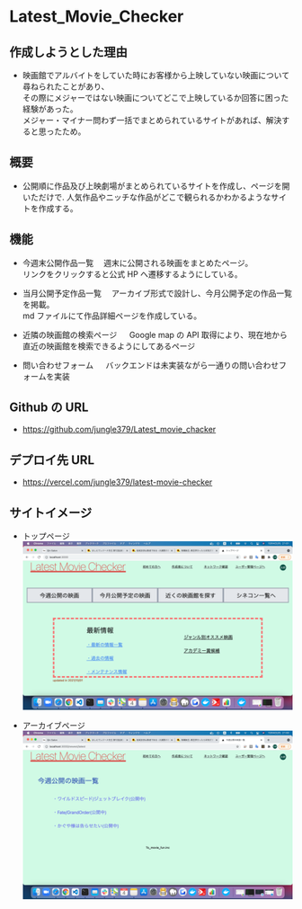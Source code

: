 # Latest_Movie_Checker

## 作成しようとした理由

- 映画館でアルバイトをしていた時にお客様から上映していない映画について尋ねられたことがあり、  
  その際にメジャーではない映画についてどこで上映しているか回答に困った経験があった。  
  メジャー・マイナー問わず一括でまとめられているサイトがあれば、解決すると思ったため。

## 概要

- 公開順に作品及び上映劇場がまとめられているサイトを作成し、ページを開いただけで.
  人気作品やニッチな作品がどこで観られるかわかるようなサイトを作成する。

## 機能

- 今週末公開作品一覧
  　週末に公開される映画をまとめたページ。  
   リンクをクリックすると公式 HP へ遷移するようにしている。

- 当月公開予定作品一覧
  　アーカイブ形式で設計し、今月公開予定の作品一覧を掲載。  
   md ファイルにて作品詳細ページを作成している。

- 近隣の映画館の検索ページ
  　 Google map の API 取得により、現在地から直近の映画館を検索できるようにしてあるページ

- 問い合わせフォーム
  　 バックエンドは未実装ながら一通りの問い合わせフォームを実装

## Github の URL

- https://github.com/jungle379/Latest_movie_chacker

## デプロイ先 URL

- https://vercel.com/jungle379/latest-movie-checker

## サイトイメージ

- トップページ
  <img src="/public/images/src1.jpg">

- アーカイブページ
  <img src="/public/images/src2.jpg">
